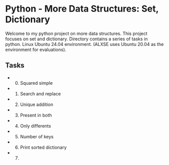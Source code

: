# Python - More Data Structures: Set, Dictionary

Welcome to my python project on more data structures. This project focuses on set and dictionary. Directory contains a series of tasks in python. Linux Ubuntu 24.04 environment. (ALXSE uses Ubuntu 20.04 as the environment for evaluations).

## Tasks

- 0. Squared simple
- 1. Search and replace
- 2. Unique addition
- 3. Present in both
- 4. Only differents
- 5. Number of keys
- 6. Print sorted dictionary
- 7.
